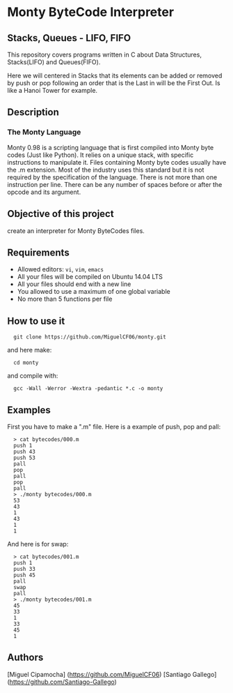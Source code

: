 # Monty ByteCode Interpreter

## Stacks, Queues - LIFO, FIFO

This repository covers programs written in C about Data Structures, Stacks(LIFO) and Queues(FIFO).

Here we will centered in Stacks that its elements can be added or removed by push or pop following an order that is the
Last in will be the First Out. Is like a Hanoi Tower for example.

## Description
### The Monty Language
Monty 0.98 is a scripting language that is first compiled into Monty byte codes (Just like Python). It relies on a unique stack, with specific instructions to manipulate it.
Files containing Monty byte codes usually have the .m extension. Most of the industry uses this standard but it is not required by the specification of the language. There is not more than one instruction per line. There can be any number of spaces before or after the opcode and its argument.
## Objective of this project
create an interpreter for Monty ByteCodes files.
## Requirements
- Allowed editors: `vi`, `vim`, `emacs`
- All your files will be compiled on Ubuntu 14.04 LTS
- All your files should end with a new line
- You allowed to use a maximum of one global variable
- No more than 5 functions per file

## How to use it
```
  git clone https://github.com/MiguelCF06/monty.git
  ```
and here make:
```
  cd monty
  ```
and compile with:
```
  gcc -Wall -Werror -Wextra -pedantic *.c -o monty
  ```

## Examples
First you have to make a ".m" file.
Here is a example of push, pop and pall:
```
  > cat bytecodes/000.m
  push 1
  push 43
  push 53
  pall
  pop
  pall
  pop
  pall
  > ./monty bytecodes/000.m
  53
  43
  1
  43
  1
  1
  ```
And here is for swap:
```
  > cat bytecodes/001.m
  push 1
  push 33
  push 45
  pall
  swap
  pall
  > ./monty bytecodes/001.m
  45
  33
  1
  33
  45
  1
  ```
## Authors
[Miguel Cipamocha] (https://github.com/MiguelCF06)
[Santiago Gallego] (https://github.com/Santiago-Gallego)